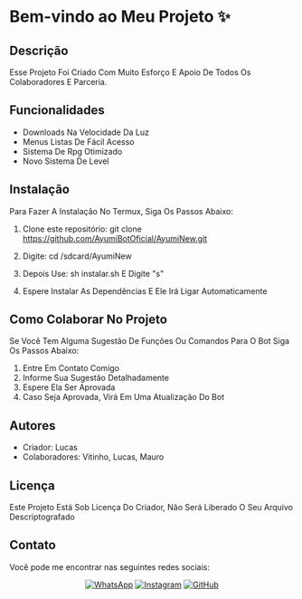 # Bem-vindo ao Meu Projeto ✨

## Descrição
Esse Projeto Foi Criado Com Muito Esforço E Apoio De Todos Os Colaboradores E Parceria.

## Funcionalidades
- Downloads Na Velocidade Da Luz
- Menus Listas De Fácil Acesso 
- Sistema De Rpg Otimizado
- Novo Sistema De Level

## Instalação
Para Fazer A Instalação No Termux, Siga Os Passos Abaixo:

1. Clone este repositório:
git clone https://github.com/AyumiBotOficial/AyumiNew.git

2. Digite: cd /sdcard/AyumiNew

3. Depois Use: sh instalar.sh E Digite "s"

4. Espere Instalar As Dependências E Ele Irá Ligar Automaticamente

## Como Colaborar No Projeto
Se Você Tem Alguma Sugestão De Funções Ou Comandos Para O Bot Siga Os Passos Abaixo:

1. Entre Em Contato Comigo
2. Informe Sua Sugestão Detalhadamente 
3. Espere Ela Ser Aprovada
4. Caso Seja Aprovada, Virá Em Uma Atualização Do Bot

## Autores
- Criador: Lucas
- Colaboradores: Vitinho, Lucas, Mauro

## Licença
Este Projeto Está Sob Licença Do Criador, Não Será Liberado O Seu Arquivo Descriptografado

## Contato
Você pode me encontrar nas seguintes redes sociais:

<p align="center">
  <a href="https://wa.me/556196697514"><img src="https://img.icons8.com/fluent/48/000000/whatsapp.png" alt="WhatsApp"/></a>
  <a href="https://instagram.com/"><img src="https://img.icons8.com/fluent/48/000000/instagram-new.png" alt="Instagram"/></a>
  <a href="https://github.com/AyumiBotOficial/AyumiNew"><img src="https://img.icons8.com/fluent/48/000000/github.png" alt="GitHub"/></a>
</p>

